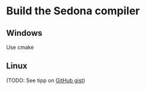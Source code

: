# Build the Sedona compiler

## Windows

Use cmake

## Linux

(TODO: See tipp on [GitHub gist](<https://gist.github.com/joewalnes/e200c21288edaa970453ec47b6711254>))
